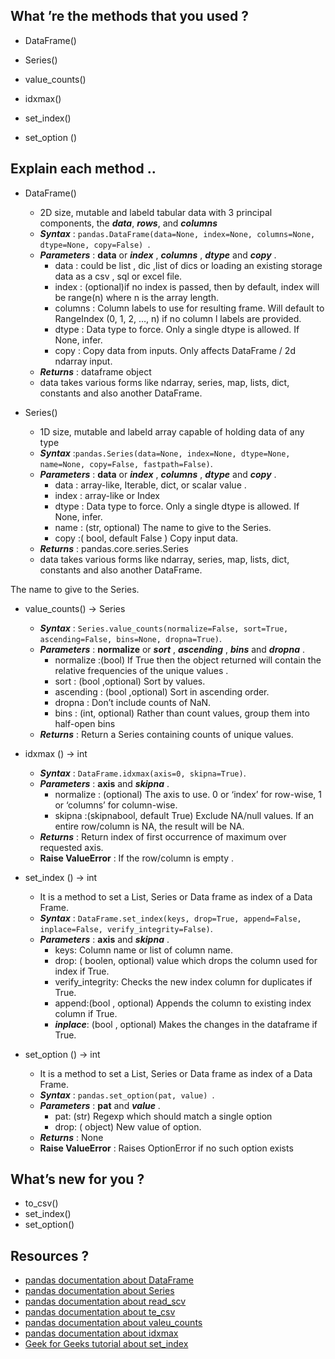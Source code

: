 ## What ’re the methods that you used ?

- DataFrame()

- Series()

- value_counts()

- idxmax()

- set_index()

- set_option () 

## Explain each method ..

- DataFrame()
    - 2D size, mutable and labeld tabular data with 3 principal components, the ***data***, ***rows***, and ***columns*** 
    - ***Syntax*** : `pandas.DataFrame(data=None, index=None, columns=None, dtype=None, copy=False) `.
    - ***Parameters*** : **data** or *****index***** ,  *****columns***** , *****dtype***** and *****copy***** .
        - data : could be list , dic ,list of dics or loading an existing storage data as a csv , sql or excel file.
        - index : (optional)if no index is passed, then by default, index will be range(n) where n is the array length.
        - columns : Column labels to use for resulting frame. Will default to RangeIndex (0, 1, 2, …, n) if no column  l          labels are provided.
        - dtype : Data type to force. Only a single dtype is allowed. If None, infer.
        - copy : Copy data from inputs. Only affects DataFrame / 2d ndarray input.
    - ***Returns*** :  dataframe object
    - data takes various forms like ndarray, series, map, lists, dict, constants and also another DataFrame.

- Series()
    - 1D size, mutable and labeld array capable of holding data of any type
    - ***Syntax*** :`pandas.Series(data=None, index=None, dtype=None, name=None, copy=False, fastpath=False)`.
    - ***Parameters*** : **data** or *****index***** ,  *****columns***** , *****dtype***** and *****copy***** .
        - data : array-like, Iterable, dict, or scalar value .
        - index : array-like or Index 
        - dtype : Data type to force. Only a single dtype is allowed. If None, infer.
        - name : (str, optional) The name to give to the Series.
        - copy :( bool, default False ) Copy input data.
    - ***Returns*** : pandas.core.series.Series
    - data takes various forms like ndarray, series, map, lists, dict, constants and also another DataFrame.

The name to give to the Series.

- value_counts() -> Series
    - ***Syntax*** : `Series.value_counts(normalize=False, sort=True, ascending=False, bins=None, dropna=True)`.
    - ***Parameters*** : **normalize** or *****sort***** ,  *****ascending***** , *****bins***** and *****dropna***** .
        - normalize :(bool) If True then the object returned will contain the relative frequencies of the unique values .
        - sort : (bool ,optional) Sort by values.
        - ascending : (bool ,optional) Sort in ascending order.
        - dropna : Don’t include counts of NaN.
        - bins : (int, optional) Rather than count values, group them into half-open bins
    - ***Returns*** :  Return a Series containing counts of unique values.


- idxmax () -> int
    - ***Syntax*** : `DataFrame.idxmax(axis=0, skipna=True)`.
    - ***Parameters*** : **axis** and *****skipna***** .
        - normalize : (optional) The axis to use. 0 or ‘index’ for row-wise, 1 or ‘columns’ for column-wise.
        - skipna :(skipnabool, default True) Exclude NA/null values. If an entire row/column is NA, the result will be NA.
    - ***Returns*** : Return index of first occurrence of maximum over requested axis.
    - ****Raise ValueError**** : If the row/column is empty .


- set_index () -> int
    - It is a method to set a List, Series or Data frame as index of a Data Frame. 
    - ***Syntax*** : `DataFrame.set_index(keys, drop=True, append=False, inplace=False, verify_integrity=False)`.
    - ***Parameters*** : **axis** and *****skipna***** .
        - keys: Column name or list of column name.
        - drop: ( boolen, optional) value which drops the column used for index if True.
        - verify_integrity: Checks the new index column for duplicates if True.
        - append:(bool , optional) Appends the column to existing index column if True.
        - ***inplace***: (bool , optional) Makes the changes in the dataframe if True.

- set_option () -> int
    - It is a method to set a List, Series or Data frame as index of a Data Frame. 
    - ***Syntax*** : `pandas.set_option(pat, value) `.
    - ***Parameters*** : **pat** and *****value***** .
        - pat: (str) Regexp which should match a single option
        - drop: ( object) New value of option.
    - ***Returns*** : None
    - ****Raise ValueError**** : Raises OptionError if no such option exists

## What’s new for you ?
- to_csv()
- set_index()
- set_option()


## Resources ? 

- [pandas documentation about DataFrame](https://docs.python.org/3.7/library/re.html)
- [pandas documentation about Series](https://pandas.pydata.org/pandas-docs/stable/reference/api/pandas.Series.html)
- [pandas documentation about read_scv](https://pandas.pydata.org/pandas-docs/stable/reference/api/pandas.read_scv.html)
- [pandas documentation about te_csv](https://pandas.pydata.org/pandas-docs/stable/reference/api/pandas.to_csv.html)
- [pandas documentation about valeu_counts](https://pandas.pydata.org/pandas-docs/stable/reference/api/pandas.Series.value_counts.html)
- [pandas documentation about idxmax](https://pandas.pydata.org/pandas-docs/stable/reference/api/pandas.idxmax.html)
- [Geek for Geeks tutorial about set_index](https://www.geeksforgeeks.org/python-pandas-dataframe-set_index/)

